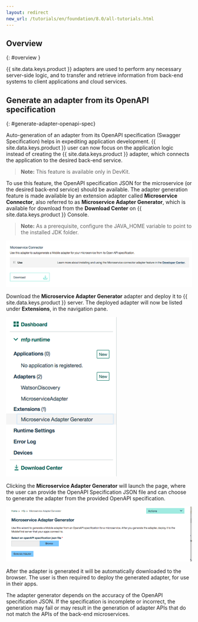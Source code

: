 ```yaml
---
layout: redirect
new_url: /tutorials/en/foundation/8.0/all-tutorials.html
---
```

<!-- NLS_CHARSET=UTF-8 -->
## Overview
{: #overview }

{{ site.data.keys.product }} adapters are used to perform any necessary server-side logic, and to transfer and retrieve information from back-end systems to client applications and cloud services.

##  Generate an adapter from its OpenAPI specification
{: #generate-adapter-openapi-spec}

Auto-generation of an adapter from its OpenAPI specification (Swagger Specification) helps in expediting application development. {{ site.data.keys.product }} user can now focus on the application logic instead of creating the {{ site.data.keys.product }} adapter, which connects the application to the desired back-end service.

>**Note:** This feature is available only in DevKit.

To use this feature, the OpenAPI specification JSON for the microservice (or the desired back-end service) should be available. The adapter generation feature is made available by an extension adapter called **Microservice Connector**, also referred to as **Microservice Adapter Generator**, which is available for download from the **Download Center** on {{ site.data.keys.product }} Console.

>**Note:** As a prerequisite, configure the JAVA_HOME variable to point to the installed JDK folder.


  ![Image of Adapter generator in Download Center](./AdapterGen_DownloadCenter.png)


Download the **Microservice Adapter Generator** adapter and deploy it to {{ site.data.keys.product }} server. The deployed adapter will now be listed under **Extensions**, in the navigation pane.


  ![Image of Adapter generator in navigation pane](./AdapterGen_naviagtionPane.png)


Clicking the **Microservice Adapter Generator** will launch the page, where the user can provide the OpenAPI Specification JSON file and can choose to generate the adapter from the provided OpenAPI specification.

  ![Image of Adapter generator page](./AdapterGen_generationPage.png)


After the adapter is generated it will be automatically downloaded to the browser. The user is then required to deploy the generated adapter, for use in their apps.

The adapter generator depends on the accuracy of the OpenAPI specification JSON. If the specification is incomplete or incorrect, the generation may fail or may result in the generation of adapter APIs that do not match the APIs of the back-end microservices.

